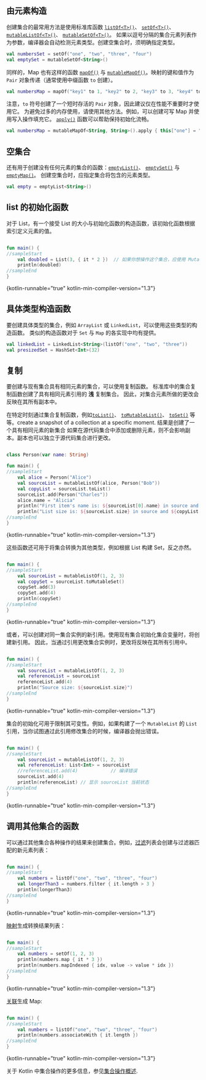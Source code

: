 [//]: # (title: 构造集合)

## 由元素构造

创建集合的最常用方法是使用标准库函数 [`listOf<T>()`](https://kotlinlang.org/api/latest/jvm/stdlib/kotlin.collections/list-of.html)、
[`setOf<T>()`](https://kotlinlang.org/api/latest/jvm/stdlib/kotlin.collections/set-of.html)、
[`mutableListOf<T>()`](https://kotlinlang.org/api/latest/jvm/stdlib/kotlin.collections/mutable-list-of.html)、
[`mutableSetOf<T>()`](https://kotlinlang.org/api/latest/jvm/stdlib/kotlin.collections/mutable-set-of.html)。
如果以逗号分隔的集合元素列表作为参数，编译器会<!--
-->自动检测元素类型。创建空集合时，须明确指定类型。

```kotlin
val numbersSet = setOf("one", "two", "three", "four")
val emptySet = mutableSetOf<String>()
```

同样的，Map 也有这样的函数 [`mapOf()`](https://kotlinlang.org/api/latest/jvm/stdlib/kotlin.collections/map-of.html)
与 [`mutableMapOf()`](https://kotlinlang.org/api/latest/jvm/stdlib/kotlin.collections/mutable-map-of.html)。映射的<!--
-->键和值作为 `Pair` 对象传递（通常使用中缀函数 `to` 创建）。 

```kotlin
val numbersMap = mapOf("key1" to 1, "key2" to 2, "key3" to 3, "key4" to 1)
```

注意，`to` 符号创建了一个短时存活的 `Pair` 对象，因此建议仅在性能<!--
-->不重要时才使用它。
为避免过多的内存使用，请使用其他方法。例如，可以创建可写 Map 并使用写入操作填充它。
[`apply()`](scope-functions.md#apply) 函数可以帮助保持初始化流畅。

```kotlin
val numbersMap = mutableMapOf<String, String>().apply { this["one"] = "1"; this["two"] = "2" }
```

## 空集合

还有用于创建没有任何元素的集合的函数：[`emptyList()`](https://kotlinlang.org/api/latest/jvm/stdlib/kotlin.collections/empty-list.html)、
[`emptySet()`](https://kotlinlang.org/api/latest/jvm/stdlib/kotlin.collections/empty-set.html) 与
[`emptyMap()`](https://kotlinlang.org/api/latest/jvm/stdlib/kotlin.collections/empty-map.html)。
创建空集合时，应指定集合将包含的元素类型。

```kotlin
val empty = emptyList<String>()
```

## list 的初始化函数

对于 List，有一个接受 List 的大小与初始化函数的构造函数，该初始化函数<!--
-->根据索引定义元素的值。

```kotlin

fun main() {
//sampleStart
    val doubled = List(3, { it * 2 })  // 如果你想操作这个集合，应使用 MutableList
    println(doubled)
//sampleEnd
}
```
{kotlin-runnable="true" kotlin-min-compiler-version="1.3"}

## 具体类型构造函数

要创建具体类型的集合，例如 `ArrayList` 或 `LinkedList`，可以使用这些类型的构造函数。
类似的构造函数对于 `Set` 与 `Map` 的各实现中均有提供。

```kotlin
val linkedList = LinkedList<String>(listOf("one", "two", "three"))
val presizedSet = HashSet<Int>(32)
```

## 复制

要创建与现有集合具有相同元素的集合，可以使用复制函数。
标准库中的集合复制函数创建了具有相同元素引用的 __浅__ 复制集合。
因此，对集合元素所做的更改会反映在其所有副本中。

在特定时刻通过集合复制函数，例如[`toList()`](https://kotlinlang.org/api/latest/jvm/stdlib/kotlin.collections/to-list.html)、
[`toMutableList()`](https://kotlinlang.org/api/latest/jvm/stdlib/kotlin.collections/to-mutable-list.html)、
[`toSet()`](https://kotlinlang.org/api/latest/jvm/stdlib/kotlin.collections/to-set.html) 等等。create a snapshot
of a collection at a specific moment. 结果是创建了一个具有相同元素的新集合
如果在源代码集合中添加或删除元素，则不会影响副本。副本也可以<!--
-->独立于源代码集合进行更改。

```kotlin

class Person(var name: String)

fun main() {
//sampleStart
    val alice = Person("Alice")
    val sourceList = mutableListOf(alice, Person("Bob"))
    val copyList = sourceList.toList()
    sourceList.add(Person("Charles"))
    alice.name = "Alicia"
    println("First item's name is: ${sourceList[0].name} in source and ${copyList[0].name} in copy")
    println("List size is: ${sourceList.size} in source and ${copyList.size} in copy")
//sampleEnd
}
```
{kotlin-runnable="true" kotlin-min-compiler-version="1.3"}

这些函数还可用于将集合转换为其他类型，例如根据 List 构建 Set，反之亦然。

```kotlin

fun main() {
//sampleStart
    val sourceList = mutableListOf(1, 2, 3)    
    val copySet = sourceList.toMutableSet()
    copySet.add(3)
    copySet.add(4)    
    println(copySet)
//sampleEnd
}
```
{kotlin-runnable="true" kotlin-min-compiler-version="1.3"}

或者，可以创建对同一集合实例的新引用。使用现有集合初始化集合变量时，将创建新引用。
因此，当通过引用更改集合实例时，更改将反映在其所有引用中。

```kotlin

fun main() {
//sampleStart
    val sourceList = mutableListOf(1, 2, 3)
    val referenceList = sourceList
    referenceList.add(4)
    println("Source size: ${sourceList.size}")
//sampleEnd
}
```
{kotlin-runnable="true" kotlin-min-compiler-version="1.3"}

集合的初始化可用于限制其可变性。例如，如果构建了一个 `MutableList` 的 `List` 引用，当你试图通过此引用修改集合的时候，编译器会抛出错误。

```kotlin

fun main() {
//sampleStart 
    val sourceList = mutableListOf(1, 2, 3)
    val referenceList: List<Int> = sourceList
    //referenceList.add(4)            // 编译错误
    sourceList.add(4)
    println(referenceList) // 显示 sourceList 当前状态
//sampleEnd
}

```
{kotlin-runnable="true" kotlin-min-compiler-version="1.3"}

## 调用其他集合的函数

可以通过其他集合各种操作的结果来创建集合。例如，[过滤](collection-filtering.md)<!--
-->列表会创建与过滤器匹配的新元素列表：

```kotlin

fun main() {
//sampleStart 
    val numbers = listOf("one", "two", "three", "four")  
    val longerThan3 = numbers.filter { it.length > 3 }
    println(longerThan3)
//sampleEnd
}
```
{kotlin-runnable="true" kotlin-min-compiler-version="1.3"}

[映射](collection-transformations.md#映射)生成转换结果列表：

```kotlin

fun main() {
//sampleStart 
    val numbers = setOf(1, 2, 3)
    println(numbers.map { it * 3 })
    println(numbers.mapIndexed { idx, value -> value * idx })
//sampleEnd
}
```
{kotlin-runnable="true" kotlin-min-compiler-version="1.3"}

[关联](collection-transformations.md#关联)生成 Map:

```kotlin

fun main() {
//sampleStart
    val numbers = listOf("one", "two", "three", "four")
    println(numbers.associateWith { it.length })
//sampleEnd
}
```
{kotlin-runnable="true" kotlin-min-compiler-version="1.3"}

关于 Kotlin 中集合操作的更多信息，参见[集合操作概述](collection-operations.md).
